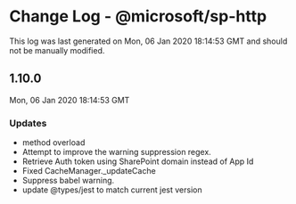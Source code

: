 # Change Log - @microsoft/sp-http

This log was last generated on Mon, 06 Jan 2020 18:14:53 GMT and should not be manually modified.

## 1.10.0
Mon, 06 Jan 2020 18:14:53 GMT

### Updates

- method overload
- Attempt to improve the warning suppression regex.
- Retrieve Auth token using SharePoint domain instead of App Id
- Fixed CacheManager._updateCache
- Suppress babel warning.
- update @types/jest to match current jest version

